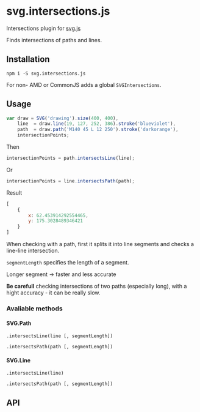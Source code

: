 # svg.intersections.js
Intersections plugin for [svg.js](https://github.com/wout/svg.js)

Finds intersections of paths and lines.

## Installation

`npm i -S svg.intersections.js`

For non- AMD or CommonJS adds a global `SVGIntersections`.

## Usage

```javascript
var draw = SVG('drawing').size(400, 400),
    line  = draw.line(19, 127, 252, 386).stroke('blueviolet'),
    path  = draw.path('M140 45 L 12 250').stroke('darkorange'),
    intersectionPoints;
```
Then

```javascript
intersectionPoints = path.intersectsLine(line);
```
Or

```javascript
intersectionPoints = line.intersectsPath(path);
```

Result

```javascript
[ 
    {
        x: 62.453914292554465,
        y: 175.3028489346421
    }
]
```

When checking with a path, first it splits it into line segments and checks a line-line intersection.

`segmentLength` specifies the length of a segment.

Longer segment -> faster and less accurate

**Be carefull** checking intersections of two paths (especially long), with a hight accuracy - it can be really slow.

### Avaliable methods

#### SVG.Path

`.intersectsLine(line [, segmentLength])`

`.intersectsPath(path [, segmentLength])`

#### SVG.Line

`.intersectsLine(line)`

`.intersectsPath(path [, segmentLength])`

## API